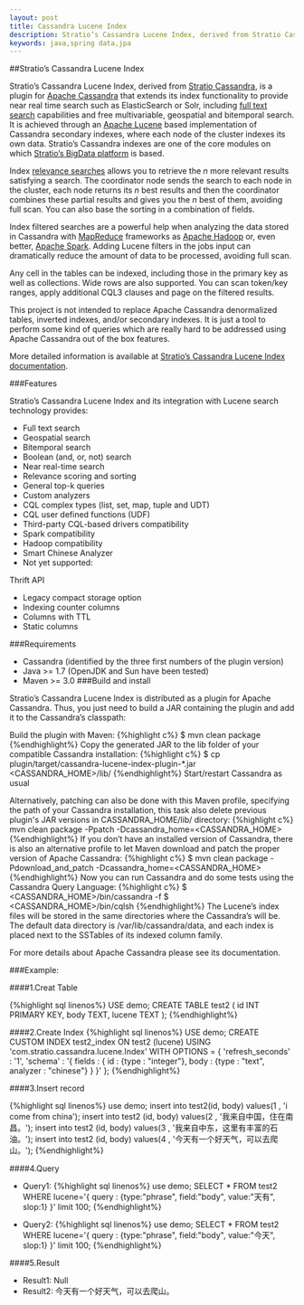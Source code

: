 ```yaml
---
layout: post
title: Cassandra Lucene Index
description: Stratio’s Cassandra Lucene Index, derived from Stratio Cassandra, is a plugin for Apache Cassandra that extends its index functionality to provide near real time search such as ElasticSearch or Solr, including full text search capabilities and free multivariable, geospatial and bitemporal search. It is achieved through an Apache Lucene based implementation of Cassandra secondary indexes, where each node of the cluster indexes its own data. Stratio’s Cassandra indexes are one of the core modules on which Stratio’s BigData platform is based.
keywords: java,spring data,jpa
---
```



##Stratio’s Cassandra Lucene Index

<p>Stratio’s Cassandra Lucene Index, derived from <a href="https://github.com/Stratio/stratio-cassandra">Stratio Cassandra</a>, is
a plugin for <a href="http://cassandra.apache.org/">Apache Cassandra</a> that extends its index functionality to provide near
real time search such as ElasticSearch or Solr, including <a href="http://en.wikipedia.org/wiki/Full_text_search">full text search</a>
capabilities and free multivariable, geospatial and bitemporal search. It is achieved through an <a href="http://lucene.apache.org/">Apache Lucene</a>
based implementation of Cassandra secondary indexes, where each node of the cluster indexes its own data. Stratio’s
Cassandra indexes are one of the core modules on which <a href="http://www.stratio.com/">Stratio’s BigData platform</a> is based.</p>
<p>Index <a href="http://en.wikipedia.org/wiki/Relevance_(information_retrieval)">relevance searches</a> allows you to retrieve the
<em>n</em> more relevant results satisfying a search. The coordinator node sends the search to each node in the cluster, each node
returns its <em>n</em> best results and then the coordinator combines these partial results and gives you the <em>n</em> best of them,
avoiding full scan. You can also base the sorting in a combination of fields.</p>
<p>Index filtered searches are a powerful help when analyzing the data stored in Cassandra with <a href="http://es.wikipedia.org/wiki/MapReduce">MapReduce</a>
frameworks as <a href="http://hadoop.apache.org/">Apache Hadoop</a> or, even better, <a href="http://spark.apache.org/">Apache Spark</a>.
Adding Lucene filters in the jobs input can dramatically reduce the amount of data to be processed, avoiding full scan.</p>
<p>Any cell in the tables can be indexed, including those in the primary key as well as collections. Wide rows are also
supported. You can scan token/key ranges, apply additional CQL3 clauses and page on the filtered results.</p>
<p>This project is not intended to replace Apache Cassandra denormalized
tables, inverted indexes, and/or secondary indexes. It is just a tool
to perform some kind of queries which are really hard to be addressed
using Apache Cassandra out of the box features.</p>
<p>More detailed information is available at <a href="/pp1230/cassandra-lucene-index/blob/branch-2.2.4/doc/src/site/sphinx/documentation.rst">Stratio’s Cassandra Lucene Index documentation</a>.</p>
<a name="user-content-features"></a>


###Features

Stratio’s Cassandra Lucene Index and its integration with Lucene search technology provides:

* Full text search
* Geospatial search
* Bitemporal search
* Boolean (and, or, not) search
* Near real-time search
* Relevance scoring and sorting
* General top-k queries
* Custom analyzers
* CQL complex types (list, set, map, tuple and UDT)
* CQL user defined functions (UDF)
* Third-party CQL-based drivers compatibility
* Spark compatibility
* Hadoop compatibility
* Smart Chinese Analyzer
* Not yet supported:

Thrift API
* Legacy compact storage option
* Indexing counter columns
* Columns with TTL
* Static columns

###Requirements

* Cassandra (identified by the three first numbers of the plugin version)
* Java >= 1.7 (OpenJDK and Sun have been tested)
* Maven >= 3.0
###Build and install

Stratio’s Cassandra Lucene Index is distributed as a plugin for Apache Cassandra. Thus, you just need to build a JAR containing the plugin and add it to the Cassandra’s classpath:

Build the plugin with Maven: 
{%highlight c%}
$ mvn clean package
{%endhighlight%}
Copy the generated JAR to the lib folder of your compatible Cassandra installation:
{%highlight c%}
$ cp plugin/target/cassandra-lucene-index-plugin-*.jar <CASSANDRA_HOME>/lib/
{%endhighlight%}
Start/restart Cassandra as usual

Alternatively, patching can also be done with this Maven profile, specifying the path of your Cassandra installation,
this task also delete previous plugin's JAR versions in CASSANDRA_HOME/lib/ directory:
{%highlight c%}
mvn clean package -Ppatch -Dcassandra_home=<CASSANDRA_HOME>
{%endhighlight%}
If you don’t have an installed version of Cassandra, there is also an alternative profile to let Maven download and patch the proper version of Apache Cassandra:
{%highlight c%}
$ mvn clean package -Pdownload_and_patch -Dcassandra_home=<CASSANDRA_HOME>
{%endhighlight%}
Now you can run Cassandra and do some tests using the Cassandra Query Language:
{%highlight c%}
$ <CASSANDRA_HOME>/bin/cassandra -f
$ <CASSANDRA_HOME>/bin/cqlsh
{%endhighlight%}
The Lucene’s index files will be stored in the same directories where the Cassandra’s will be. The default data directory is /var/lib/cassandra/data, and each index is placed next to the SSTables of its indexed column family.

For more details about Apache Cassandra please see its documentation.

###Example:

####1.Creat Table

{%highlight sql linenos%}
USE demo;
CREATE TABLE test2 (
    id INT PRIMARY KEY,
    body TEXT,
    lucene TEXT
);
{%endhighlight%}

####2.Create Index
{%highlight sql linenos%}
USE demo;
CREATE CUSTOM INDEX test2_index ON test2 (lucene)
USING 'com.stratio.cassandra.lucene.Index'
WITH OPTIONS = {
    'refresh_seconds' : '1',
    'schema' : '{
        fields : {
            id    : {type : "integer"},
            body  : {type : "text", analyzer : "chinese"}
        }
    }'
};
{%endhighlight%}

####3.Insert record

{%highlight sql linenos%}
use demo;
insert into test2(id, body) values(1 , 'i come from china');
insert into test2 (id, body) values(2 , '我来自中国，住在南昌。');
insert into test2 (id, body) values(3 , '我来自中东，这里有丰富的石油。');
insert into test2 (id, body) values(4 , '今天有一个好天气，可以去爬山。');
{%endhighlight%}

####4.Query

* Query1:
{%highlight sql linenos%}
use demo;
SELECT * FROM test2 WHERE lucene='{
    query  : {type:"phrase", field:"body", value:"天有", slop:1}
}' limit 100;
{%endhighlight%}

* Query2:
{%highlight sql linenos%}
use demo;
SELECT * FROM test2 WHERE lucene='{
    query  : {type:"phrase", field:"body", value:"今天", slop:1}
}' limit 100;
{%endhighlight%}

####5.Result

* Result1:
Null
* Result2:
今天有一个好天气，可以去爬山。


